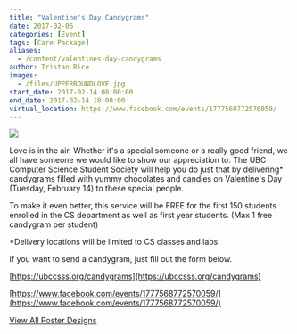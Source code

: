```yaml
---
title: "Valentine's Day Candygrams"
date: 2017-02-06
categories: [Event]
tags: [Care Package]
aliases:
  - /content/valentines-day-candygrams
author: Tristan Rice
images:
  - /files/UPPERBOUNDLOVE.jpg
start_date: 2017-02-14 08:00:00
end_date: 2017-02-14 18:00:00
virtual_location: https://www.facebook.com/events/1777568772570059/
---
```


[![](/files/UPPERBOUNDLOVE.jpg)](https://ubccsss.org/candygrams)

Love is in the air. Whether it's a special someone or a really good friend, we all have someone we would like to show our appreciation to. The UBC Computer Science Student Society will help you do just that by delivering\* candygrams filled with yummy chocolates and candies on Valentine's Day (Tuesday, February 14) to these special people.

To make it even better, this service will be FREE for the first 150 students enrolled in the CS department as well as first year students. (Max 1 free candygram per student)

\*Delivery locations will be limited to CS classes and labs.

If you want to send a candygram, just fill out the form below.

[https://ubccsss.org/candygrams](https://ubccsss.org/candygrams)

[https://www.facebook.com/events/1777568772570059/](https://www.facebook.com/events/1777568772570059/)

[View All Poster Designs](https://imgur.com/a/XDuzU)
